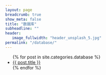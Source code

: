 ```yaml
---
layout: page
breadcrumb: true
show_meta: false
title: "数据库"
subheadline: ""
header:
   image_fullwidth: "header_unsplash_5.jpg"
permalink: "/database/"
---
```

<ul>
    {% for post in site.categories.database %}
    <li><a href="{{ site.url }}{{ site.baseurl }}{{ post.url }}">{{ post.title }}</a></li>
    {% endfor %}
</ul>
